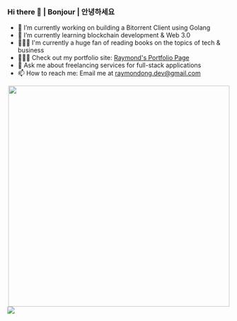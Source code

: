 ### Hi there 👋 | Bonjour | 안녕하세요

<!--
**rayjosong/rayjosong** is a ✨ _special_ ✨ repository because its `README.md` (this file) appears on your GitHub profile.
-->

- 🔭 I’m currently working on building a Bitorrent Client using Golang
- 🌱 I’m currently learning blockchain development & Web 3.0
- 🏋🏼‍♀️ I'm currently a huge fan of reading books on the topics of tech & business
- 🧑🏼‍💻 Check out my portfolio site: [Raymond's Portfolio Page](https://raymond-portfolio-react.herokuapp.com/)
- 💬 Ask me about freelancing services for full-stack applications
- 📫 How to reach me: Email me at raymondong.dev@gmail.com


<div id="header" align="center">
    <img src="https://media.giphy.com/media/L1R1tvI9svkIWwpVYr/giphy.gif" width=500>
</div>


<div id="badges">
    <img src="https://img.shields.io/badge/LinkedIn-blue?logo=linkedin&logoColor=white&style=for-the-badge">
</div>
